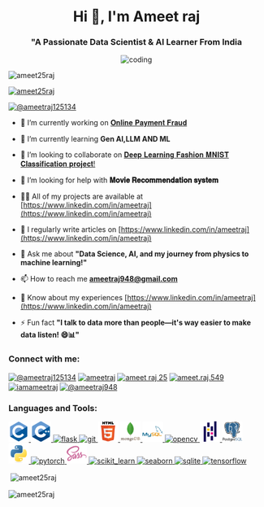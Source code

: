<h1 align="center">Hi 👋, I'm Ameet raj</h1>
<h3 align="center">"A Passionate Data Scientist & AI Learner From India</h3>

<div align="center">
  <img src="https://user-images.githubusercontent.com/55389276/140866485-8fb1c876-9a8f-4d6a-98dc-08c4981eaf70.gif" width="300" alt="coding">
</div>


<p align="left"> <img src="https://komarev.com/ghpvc/?username=ameet25raj&label=Profile%20views&color=0e75b6&style=flat" alt="ameet25raj" /> </p>

<p align="left"> <a href="https://github.com/ryo-ma/github-profile-trophy"><img src="https://github-profile-trophy.vercel.app/?username=ameet25raj" alt="ameet25raj" /></a> </p>

<p align="left"> <a href="https://twitter.com/@ameetraj125134" target="blank"><img src="https://img.shields.io/twitter/follow/@ameetraj125134?logo=twitter&style=for-the-badge" alt="@ameetraj125134" /></a> </p>

- 🔭 I’m currently working on [𝐎𝐧𝐥𝐢𝐧𝐞 𝐏𝐚𝐲𝐦𝐞𝐧𝐭 𝐅𝐫𝐚𝐮𝐝](https://www.linkedin.com/posts/ameetraj_securepay-ml-project-for-online-payment-activity-7170531718100111360-1RfK?utm_source=share&utm_medium=member_desktop)

- 🌱 I’m currently learning **Gen AI,LLM AND ML**

- 👯 I’m looking to collaborate on [𝐃𝐞𝐞𝐩 𝐋𝐞𝐚𝐫𝐧𝐢𝐧𝐠 𝐅𝐚𝐬𝐡𝐢𝐨𝐧 𝐌𝐍𝐈𝐒𝐓 𝐂𝐥𝐚𝐬𝐬𝐢𝐟𝐢𝐜𝐚𝐭𝐢𝐨𝐧 𝐩𝐫𝐨𝐣𝐞𝐜𝐭!](https://www.linkedin.com/posts/ameetraj_a-deep-learning-journey-with-fashion-mnist-activity-7172827017774555136-aQsb?utm_source=share&utm_medium=member_desktop)

- 🤝 I’m looking for help with **𝐌𝐨𝐯𝐢𝐞 𝐑𝐞𝐜𝐨𝐦𝐦𝐞𝐧𝐝𝐚𝐭𝐢𝐨𝐧 𝐬𝐲𝐬𝐭𝐞𝐦**

- 👨‍💻 All of my projects are available at [https://www.linkedin.com/in/ameetraj](https://www.linkedin.com/in/ameetraj)

- 📝 I regularly write articles on [https://www.linkedin.com/in/ameetraj](https://www.linkedin.com/in/ameetraj)

- 💬 Ask me about **"Data Science, AI, and my journey from physics to machine learning!"**

- 📫 How to reach me **ameetraj948@gmail.com**

- 📄 Know about my experiences [https://www.linkedin.com/in/ameetraj](https://www.linkedin.com/in/ameetraj)

- ⚡ Fun fact **"I talk to data more than people—it's way easier to make data listen! 😄📊"**

<h3 align="left">Connect with me:</h3>
<p align="left">
<a href="https://twitter.com/@ameetraj125134" target="blank"><img align="center" src="https://raw.githubusercontent.com/rahuldkjain/github-profile-readme-generator/master/src/images/icons/Social/twitter.svg" alt="@ameetraj125134" height="30" width="40" /></a>
<a href="https://linkedin.com/in/ameetraj" target="blank"><img align="center" src="https://raw.githubusercontent.com/rahuldkjain/github-profile-readme-generator/master/src/images/icons/Social/linked-in-alt.svg" alt="ameetraj" height="30" width="40" /></a>
<a href="https://kaggle.com/ameet raj 25" target="blank"><img align="center" src="https://raw.githubusercontent.com/rahuldkjain/github-profile-readme-generator/master/src/images/icons/Social/kaggle.svg" alt="ameet raj 25" height="30" width="40" /></a>
<a href="https://fb.com/ameet.raj.549" target="blank"><img align="center" src="https://raw.githubusercontent.com/rahuldkjain/github-profile-readme-generator/master/src/images/icons/Social/facebook.svg" alt="ameet.raj.549" height="30" width="40" /></a>
<a href="https://instagram.com/iamameetraj" target="blank"><img align="center" src="https://raw.githubusercontent.com/rahuldkjain/github-profile-readme-generator/master/src/images/icons/Social/instagram.svg" alt="iamameetraj" height="30" width="40" /></a>
<a href="https://www.hackerrank.com/ameetraj948" target="blank"><img align="center" src="https://raw.githubusercontent.com/rahuldkjain/github-profile-readme-generator/master/src/images/icons/Social/hackerrank.svg" alt="@ameetraj948" height="30" width="40" /></a>
</p>

<h3 align="left">Languages and Tools:</h3>
<p align="left"> 
    <a href="https://www.cprogramming.com/" target="_blank" rel="noreferrer"> 
        <img src="https://raw.githubusercontent.com/devicons/devicon/master/icons/c/c-original.svg" alt="c" width="40" height="40"/> 
    </a> 
    <a href="https://www.w3schools.com/cpp/" target="_blank" rel="noreferrer"> 
        <img src="https://raw.githubusercontent.com/devicons/devicon/master/icons/cplusplus/cplusplus-original.svg" alt="cplusplus" width="40" height="40"/> 
    </a> 
    <a href="https://flask.palletsprojects.com/" target="_blank" rel="noreferrer"> 
        <img src="https://www.vectorlogo.zone/logos/pocoo_flask/pocoo_flask-icon.svg" alt="flask" width="40" height="40"/> 
    </a> 
    <a href="https://git-scm.com/" target="_blank" rel="noreferrer"> 
        <img src="https://www.vectorlogo.zone/logos/git-scm/git-scm-icon.svg" alt="git" width="40" height="40"/> 
    </a> 
    <a href="https://www.w3.org/html/" target="_blank" rel="noreferrer"> 
        <img src="https://raw.githubusercontent.com/devicons/devicon/master/icons/html5/html5-original-wordmark.svg" alt="html5" width="40" height="40"/> 
    </a> 
    <a href="https://www.mongodb.com/" target="_blank" rel="noreferrer"> 
        <img src="https://raw.githubusercontent.com/devicons/devicon/master/icons/mongodb/mongodb-original-wordmark.svg" alt="mongodb" width="40" height="40"/> 
    </a> 
    <a href="https://www.mysql.com/" target="_blank" rel="noreferrer"> 
        <img src="https://raw.githubusercontent.com/devicons/devicon/master/icons/mysql/mysql-original-wordmark.svg" alt="mysql" width="40" height="40"/> 
    </a> 
    <a href="https://opencv.org/" target="_blank" rel="noreferrer"> 
        <img src="https://www.vectorlogo.zone/logos/opencv/opencv-icon.svg" alt="opencv" width="40" height="40"/> 
    </a> 
    <a href="https://pandas.pydata.org/" target="_blank" rel="noreferrer"> 
        <img src="https://raw.githubusercontent.com/devicons/devicon/2ae2a900d2f041da66e950e4d48052658d850630/icons/pandas/pandas-original.svg" alt="pandas" width="40" height="40"/> 
    </a> 
    <a href="https://www.postgresql.org" target="_blank" rel="noreferrer"> 
        <img src="https://raw.githubusercontent.com/devicons/devicon/master/icons/postgresql/postgresql-original-wordmark.svg" alt="postgresql" width="40" height="40"/> 
    </a> 
    <a href="https://www.python.org" target="_blank" rel="noreferrer"> 
        <img src="https://raw.githubusercontent.com/devicons/devicon/master/icons/python/python-original.svg" alt="python" width="40" height="40"/> 
    </a> 
    <a href="https://pytorch.org/" target="_blank" rel="noreferrer"> 
        <img src="https://www.vectorlogo.zone/logos/pytorch/pytorch-icon.svg" alt="pytorch" width="40" height="40"/> 
    </a> 
    <a href="https://sass-lang.com" target="_blank" rel="noreferrer"> 
        <img src="https://raw.githubusercontent.com/devicons/devicon/master/icons/sass/sass-original.svg" alt="sass" width="40" height="40"/> 
    </a> 
    <a href="https://scikit-learn.org/" target="_blank" rel="noreferrer"> 
        <img src="https://upload.wikimedia.org/wikipedia/commons/0/05/Scikit_learn_logo_small.svg" alt="scikit_learn" width="40" height="40"/> 
    </a> 
    <a href="https://seaborn.pydata.org/" target="_blank" rel="noreferrer"> 
        <img src="https://seaborn.pydata.org/_images/logo-mark-lightbg.svg" alt="seaborn" width="40" height="40"/> 
    </a> 
    <a href="https://www.sqlite.org/" target="_blank" rel="noreferrer"> 
        <img src="https://www.vectorlogo.zone/logos/sqlite/sqlite-icon.svg" alt="sqlite" width="40" height="40"/> 
    </a> 
    <a href="https://www.tensorflow.org" target="_blank" rel="noreferrer"> 
        <img src="https://www.vectorlogo.zone/logos/tensorflow/tensorflow-icon.svg" alt="tensorflow" width="40" height="40"/> 
    </a> 
</p>

<p>&nbsp;<img align="center" src="https://github-readme-stats.vercel.app/api?username=ameet25raj&show_icons=true&locale=en" alt="ameet25raj" /></p>

<p><img align="center" src="https://github-readme-streak-stats.herokuapp.com/?user=ameet25raj&" alt="ameet25raj" /></p>
